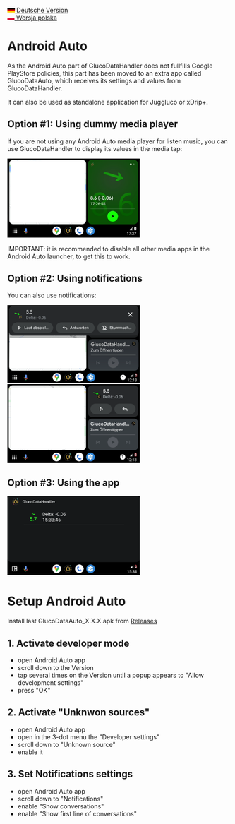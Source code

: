 [<img src='images/de.png' height=10> Deutsche Version](GlucoDataAuto_DE.md)  
[<img src='images/pl.png' height=10> Wersja polska](GlucoDataAuto_PL.md)

# Android Auto

As the Android Auto part of GlucoDataHandler does not fullfills Google PlayStore policies, this part has been moved to an extra app called GlucoDataAuto, which receives its settings and values from GlucoDataHandler. 

It can also be used as standalone application for Juggluco or xDrip+.

## Option #1: Using dummy media player
If you are not using any Android Auto media player for listen music, you can use GlucoDataHandler to display its values in the media tap:

<img src='images/AA_media.png' width=300>

IMPORTANT: it is recommended to disable all other media apps in the Android Auto launcher, to get this to work.

## Option #2: Using notifications

You can also use notifications:

<img src='images/AA_notification.png' width=300> <img src='images/AA_notification_view.png' width=300>

## Option #3: Using the app

<img src='images/AA_App.png' width=300>

# Setup Android Auto

Install last GlucoDataAuto_X.X.X.apk from [Releases](https://github.com/pachi81/GlucoDataHandler/releases) 

## 1. Activate developer mode

* open Android Auto app
* scroll down to the Version
* tap several times on the Version until a popup appears to "Allow development settings"
* press "OK"

## 2. Activate "Unknwon sources"

* open Android Auto app
* open in the 3-dot menu the "Developer settings"
* scroll down to "Unknown source"
* enable it

## 3. Set Notifications settings

* open Android Auto app
* scroll down to "Notifications"
* enable "Show conversations"
* enable "Show first line of conversations"
